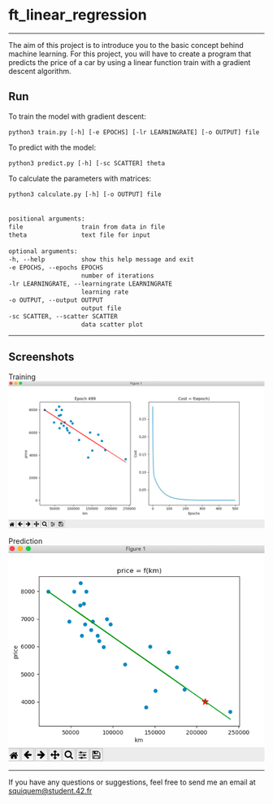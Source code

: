 # ft_linear_regression

____

The aim of this project is to introduce you to the basic concept behind machine learning. For this project, you will have to create a program that predicts the price of a car by using a linear function train with a gradient descent algorithm.

## Run
	
To train the model with gradient descent:

	python3 train.py [-h] [-e EPOCHS] [-lr LEARNINGRATE] [-o OUTPUT] file

To predict with the model:

	python3 predict.py [-h] [-sc SCATTER] theta

To calculate the parameters with matrices:

	python3 calculate.py [-h] [-o OUTPUT] file


	positional arguments:
	file                train from data in file
	theta				text file for input

	optional arguments:
	-h, --help          show this help message and exit
	-e EPOCHS, --epochs EPOCHS
                        number of iterations
	-lr LEARNINGRATE, --learningrate LEARNINGRATE
                        learning rate
	-o OUTPUT, --output OUTPUT
                        output file
	-sc SCATTER, --scatter SCATTER
                        data scatter plot
____

## Screenshots

Training
![Rendu 1](https://github.com/squiquem/ft_linear_regression/blob/master/screenshots/train.PNG)

Prediction
![Rendu 2](https://github.com/squiquem/ft_linear_regression/blob/master/screenshots/predict.PNG)

____

If you have any questions or suggestions, feel free to send me an email at squiquem@student.42.fr
